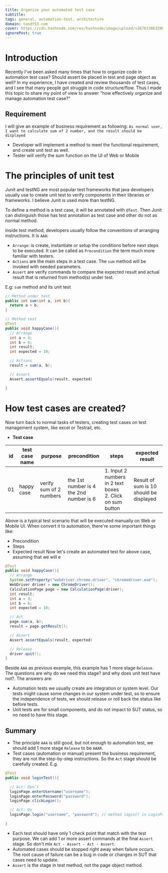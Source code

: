 ```yaml
---
title: Organize your automated test case
subtitle: 
tags: general, automation-test, architecture
domain: tandt53.com
cover: https://cdn.hashnode.com/res/hashnode/image/upload/v1676338632085/shyfwYXo7.jpg?auto=compress
ignorePost: true
---
```

<!-- 
---
title: "How to write a test case properly in automation?"
date: 2021-11-26 21:55:21
description: Bài viết giúp bạn hiểu rõ các việc cần làm khi triển khai 1 test case automation
tags: ["general", "automation-test", "test-case"]
draft: false
--- -->

# Introduction 
Recently I've been asked many times that how to organize code in automation test case? Should assert be placed in test and page object as well? 
In my experience, I have created and review thousands of test cases, and I see that many people got struggle in code structure/flow. Thus I made this topic to share my point of view to answer "how effectively organize and manage automation test case?"

## Requirement 
I will give an example of business requirement as following: `As normal user, I want to calculate sum of 2 number, and the result should be displayed` 
- Developer will implement a method to meet the functional requirement, and create unit test as well.
- Tester will verify the sum function on the UI of Web or Mobile

# The principles of unit test 
Junit and testNG are most popular test frameworks that java developers usually use to create unit test to verify components in their libraries or frameworks. I believe Junit is used more than testNG. 

To define a method is a test case, it will be annotated with `@Test`. Then Junit can distinguish those has test annotation as test case and other do not as normal method.

Inside test method, developers usually follow the conventions of arranging instructions. It is `AAA`:
- `Arrange`: is create, instantiate or setup the conditions before next steps to be executed. It can be called as `Precondition` the term much more familiar with testers.
- `Actions` are the main steps in a test case. The `sum` method will be invoked with needed parameters.
- `Assert` are verify commands to compare the expected result and actual result that is returned from method(s) under test.

E.g: `sum` method and its unit test 
```java
// Method under test
public int sum(int a, int b){
  return a + b;
}

// Method test 
@Test
public void happyCase(){
  // Arrange 
  int a = 4;
  int b = 6;
  int result;
  int expected = 10;

  // Actions 
  result = sum(a, b);

  // Assert
  Assert.assertEquals(result, expected)

}
```

# How test cases are created?
Now turn back to normal tasks of testers, creating test cases on test management system, like excel or Testrail, etc. 
- **Test case**  

| id | test case name | purpose | precondition | steps | expected result |  
| -- | ------------- | -------- | -------------------- | ------ | ----------------------- |  
| 01 | happy case | verify sum of 2 numbers | the 1st number is 4 </br> the 2nd number is 6 | 1. Input 2 numbers in 2 text boxes </br>2. Click on sum button | Result of sum is 10 should be displayed |  


Above is a typical test scenario that will be executed manually on Web or Mobile UI. When convert it to automation, there're some important things like:
- Precondition
- Steps
- Expected result
Now let's create an automated test for above case, assuming that we will e

```java
@Test
public void happyCase(){
  // Arrange 
  System.setProperty("webdriver.chrome.driver", "chromedriver.exe");
  WebDriver driver = new ChromeDriver();
  CalculationPage page = new CalculationPage(driver);
  int result;
  int a = 4;
  int b = 6;
  int expected = 10;

  // Act
  page.sum(a, b);
  result = page.getResult();

  // Assert 
  Assert.assertEquals(result, expected)

  // Release
  driver.quit();
}
```

Beside `AAA` as previous example, this example has 1 more stage `Release`. The questions are why do we need this stage? and why does unit test have not?. 
The answers are:
- Automation tests we usually create are integration or system level. Our tests might cause some changes in our system under test, so to ensure the independence of tests, we should release or roll back the status like before tests.
- Unit tests are for small components, and do not impact to SUT status, so no need to have this stage.


## Summary
- The principle `AAA` is still good, but not enough to automation test, we should add 1 more stage `Release` to be `AAAR`.
- Test cases (automation or manual) present the business requirement, they are not the step-by-step instructions. So the `Act` stage should be carefully created. E.g.
```java 
@Test
public void loginTest(){

  // Act: Don't
  loginPage.enterUsername("username");
  loginPage.enterPassword("password");
  loginPage.clickLogin();

  // Act: Do 
  loginPage.login("username", "password"); // method login() in LoginPage class contains 3 above commands

}
```

- Each test should have only 1 check point that match with the test purpose. We can add 1 or more assert commands at the final `Assert` stage. So don't mix `Act - Assert - Act - Assert`.
- Automated cases should be stopped right away when failure occurs. The root cause of failure can be a bug in code or changes in SUT that cases need to update. 
- `Assert` is the stage in test method, not the page object method.






